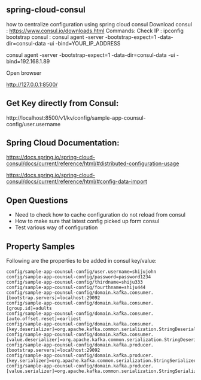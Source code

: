## spring-cloud-consul
how to centralize configuration using spring cloud consul
Download consul :  https://www.consul.io/downloads.html
Commands:
Check IP : ipconfig
bootstrap consul : consul agent -server -bootstrap-expect=1 -data-dir=consul-data -ui -bind=YOUR_IP_ADDRESS

consul agent -server -bootstrap-expect=1 -data-dir=consul-data -ui -bind=192.168.1.89

Open browser

http://127.0.0.1:8500/

## Get Key directly from Consul: 
http://localhost:8500/v1/kv/config/sample-app-counsul-config/user.username


## Spring Cloud Documentation:

https://docs.spring.io/spring-cloud-consul/docs/current/reference/html/#distributed-configuration-usage

https://docs.spring.io/spring-cloud-consul/docs/current/reference/html/#config-data-import


## Open Questions

* Need to check how to cache configuration do not reload from consul
* How to make sure that latest config picked up form consul
* Test various way of configuration


## Property Samples
Following are the properties to be added in consul key/value:


    config/sample-app-counsul-config/user.username=shijujohn
    config/sample-app-counsul-config/password=password1234
    config/sample-app-counsul-config/thirdname=shiju333
    config/sample-app-counsul-config/fourthname=shiju444
    config/sample-app-counsul-config/domain.kafka.consumer.[bootstrap.servers]=localhost:29092
    config/sample-app-counsul-config/domain.kafka.consumer.[group.id]=adults
    config/sample-app-counsul-config/domain.kafka.consumer.[auto.offset.reset]=earliest
    config/sample-app-counsul-config/domain.kafka.consumer.[key.deserializer]=org.apache.kafka.common.serialization.StringDeserializer
    config/sample-app-counsul-config/domain.kafka.consumer.[value.deserializer]=org.apache.kafka.common.serialization.StringDeserializer
    config/sample-app-counsul-config/domain.kafka.producer.[bootstrap.servers]=localhost:29092
    config/sample-app-counsul-config/domain.kafka.producer.[key.serializer]=org.apache.kafka.common.serialization.StringSerializer
    config/sample-app-counsul-config/domain.kafka.producer.[value.serializer]=org.apache.kafka.common.serialization.StringSerializer